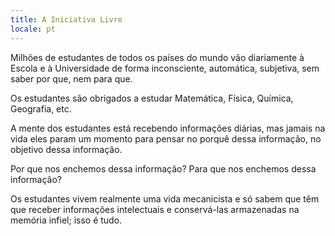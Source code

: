 ```yaml
---
title: A Iniciativa Livre
locale: pt
---
```


Milhões de estudantes de todos os países do mundo vão diariamente à Escola e à Universidade de forma inconsciente, automática, subjetiva, sem saber por que, nem para que.

Os estudantes são obrigados a estudar Matemática, Física, Química, Geografia, etc.

A mente dos estudantes está recebendo informações diárias, mas jamais na vida eles param um momento para pensar no porquê dessa informação, no objetivo dessa informação.

Por que nos enchemos dessa informação? Para que nos enchemos dessa informação?

Os estudantes vivem realmente uma vida mecanicista e só sabem que têm que receber informações intelectuais e conservá-las armazenadas na memória infiel; isso é tudo.
